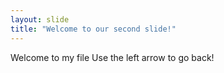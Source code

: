 ```yaml
---
layout: slide
title: "Welcome to our second slide!"
---
```

Welcome to my file
Use the left arrow to go back!
